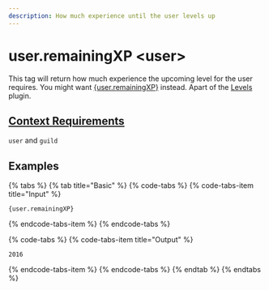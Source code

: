 ```yaml
---
description: How much experience until the user levels up
---
```


# user.remainingXP &lt;user&gt;

This tag will return how much experience the upcoming level for the user requires. You might want [{user.remainingXP}](user.remainingxp-less-than-user-greater-than.md) instead. Apart of the [Levels ](../../plugins/levels.md)plugin.

## [Context Requirements](../tags.md#context-requirements)

`user` and `guild`

## Examples

{% tabs %}
{% tab title="Basic" %}
{% code-tabs %}
{% code-tabs-item title="Input" %}
```text
{user.remainingXP}
```
{% endcode-tabs-item %}
{% endcode-tabs %}

{% code-tabs %}
{% code-tabs-item title="Output" %}
```text
2016
```
{% endcode-tabs-item %}
{% endcode-tabs %}
{% endtab %}
{% endtabs %}



